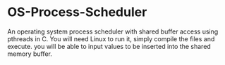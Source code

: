 # OS-Process-Scheduler
An operating system process scheduler with shared buffer access using pthreads in C. You will need Linux to run it, simply compile the files and execute. you will be able to input values to be inserted into the shared memory buffer. 

